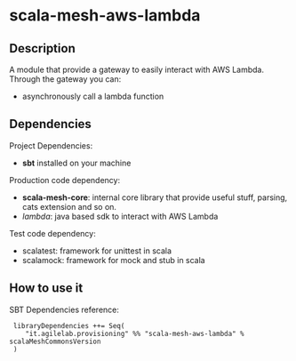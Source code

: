 # scala-mesh-aws-lambda

## Description
A module that provide a gateway to easily interact with AWS Lambda.
Through the gateway you can:
* asynchronously call a lambda function

## Dependencies

Project Dependencies:

* **sbt** installed on your machine

Production code dependency:

* **scala-mesh-core**: internal core library that provide useful stuff, parsing, cats extension and so on.
* *lambda*: java based sdk to interact with AWS Lambda

Test code dependency:

* scalatest: framework for unittest in scala
* scalamock: framework for mock and stub in scala


## How to use it

SBT Dependencies reference:

```
 libraryDependencies ++= Seq(
    "it.agilelab.provisioning" %% "scala-mesh-aws-lambda" % scalaMeshCommonsVersion
 )
```
